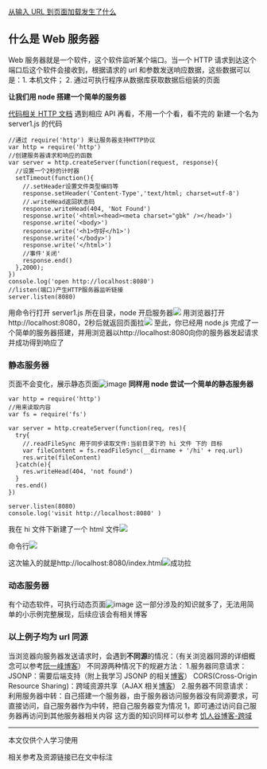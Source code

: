 [从输入 URL 到页面加载发生了什么](https://segmentfault.com/a/1190000006879700)

## 什么是 Web 服务器

Web 服务器就是一个软件，这个软件监听某个端口。当一个 HTTP 请求到达这个端口后这个软件会接收到，根据请求的 url 和参数发送响应数据，这些数据可以是：1. 本机文件； 2. 通过可执行程序从数据库获取数据后组装的页面

**让我们用 node 搭建一个简单的服务器**

[代码相关 HTTP 文档](https://nodejs.org/dist/latest-v10.x/docs/api/http.html#http_request_end_data_encoding_callback) 遇到相应 API 再看，不用一个个看，看不完的
新建一个名为 server1.js 的代码

```
//通过 require('http') 来让服务器支持HTTP协议
var http = require('http')
//创建服务器请求和响应的函数
var server = http.createServer(function(request, response){
  //设置一个2秒的计时器
  setTimeout(function(){
    //.setHeader设置文件类型编码等
    response.setHeader('Content-Type','text/html; charset=utf-8')
    //.writeHead返回状态码
    response.writeHead(404, 'Not Found')
    response.write('<html><head><meta charset="gbk" /></head>')
    response.write('<body>')
    response.write('<h1>你好</h1>')
    response.write('</body>')
    response.write('</html>')
    //事件'关闭'
    response.end()
  },2000);
})
console.log('open http://localhost:8080')
//listen(端口)产生HTTP服务器监听链接
server.listen(8080)
```

用命令行打开 server1.js 所在目录，node 开启服务器![](https://upload-images.jianshu.io/upload_images/7094266-59e81063d440a373.png?imageMogr2/auto-orient/strip%7CimageView2/2/w/1240)
用浏览器打开http://localhost:8080，2秒后就返回页面拉![](https://upload-images.jianshu.io/upload_images/7094266-7bf0b304614ce83f.png?imageMogr2/auto-orient/strip%7CimageView2/2/w/1240)
至此，你已经用 node.js 完成了一个简单的服务器搭建，并用浏览器以http://localhost:8080向你的服务器发起请求并成功得到响应了

### 静态服务器

页面不会变化，展示静态页面![image](http://upload-images.jianshu.io/upload_images/7094266-19e00ec3472ba838.jpg?imageMogr2/auto-orient/strip%7CimageView2/2/w/1240)
**同样用 node 尝试一个简单的静态服务器**

```
var http = require('http')
//用来读取内容
var fs = require('fs')

var server = http.createServer(function(req, res){
  try{
    //.readFileSync 用于同步读取文件:当前目录下的 hi 文件 下的 目标
    var fileContent = fs.readFileSync(__dirname + '/hi' + req.url)
    res.write(fileContent)
  }catch(e){
    res.writeHead(404, 'not found')
  }
  res.end()
})

server.listen(8080)
console.log('visit http://localhost:8080' )
```

我在 hi 文件下新建了一个 html 文件![](https://upload-images.jianshu.io/upload_images/7094266-f1c53aa1769fd9ad.png?imageMogr2/auto-orient/strip%7CimageView2/2/w/1240)

命令行![](https://upload-images.jianshu.io/upload_images/7094266-9dcba127af327a67.png?imageMogr2/auto-orient/strip%7CimageView2/2/w/1240)

这次输入的就是http://localhost:8080/index.html![](https://upload-images.jianshu.io/upload_images/7094266-986cc0ea222a9586.png?imageMogr2/auto-orient/strip%7CimageView2/2/w/1240)成功拉

### 动态服务器

有个动态软件，可执行动态页面![image](http://upload-images.jianshu.io/upload_images/7094266-47d1ffd2b592f7e1.jpg?imageMogr2/auto-orient/strip%7CimageView2/2/w/1240)
这一部分涉及的知识就多了，无法用简单的小示例完整展现，后续应该会有相关博客

### 以上例子均为 url 同源

当浏览器向服务器发送请求时，会遇到**不同源**的情况：（有关浏览器同源的详细概念可以参考[阮一峰博客](http://www.ruanyifeng.com/blog/2016/04/same-origin-policy.html)）
不同源两种情况下的规避方法： 1.服务器同意请求：
JSONP：需要后端支持（附上我学习 JSONP 的相关[博客](https://www.jianshu.com/p/2a2fe02917e7)）
CORS(Cross-Origin Resource Sharing)：跨域资源共享（AJAX 相关[博客](https://www.jianshu.com/p/4591a66c50f5)） 2.服务器不同意请求：
利用服务器中转：自己搭建一个服务器，由于服务器访问服务器没有同源要求，可直接访问，自己服务器作为中转，把自己服务器变为情况 1，即可通过访问自己服务器再访问到其他服务器相关内容
这方面的知识同样可以参考
[饥人谷博客-跨域](http://book.jirengu.com/fe/%E5%89%8D%E7%AB%AF%E5%9F%BA%E7%A1%80/Javascript/%E8%B7%A8%E5%9F%9F.html)

---

本文仅供个人学习使用

相关参考及资源链接已在文中标注
